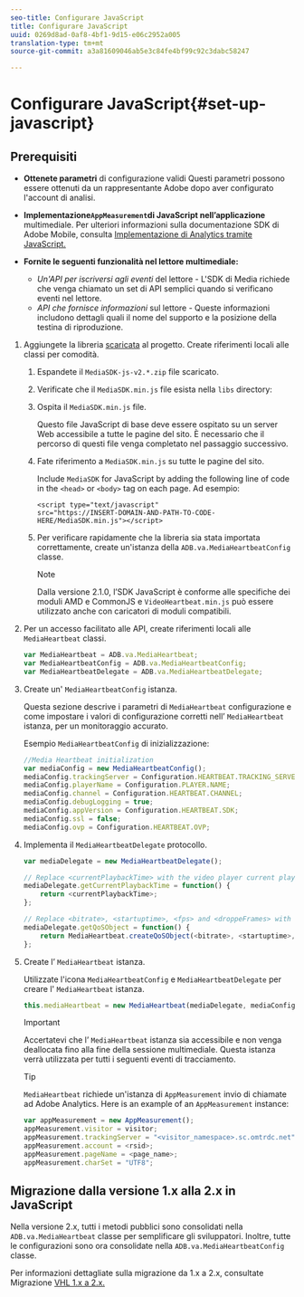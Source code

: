 ```yaml
---
seo-title: Configurare JavaScript
title: Configurare JavaScript
uuid: 0269d8ad-0af8-4bf1-9d15-e06c2952a005
translation-type: tm+mt
source-git-commit: a3a81609046ab5e3c84fe4bf99c92c3dabc58247

---
```



# Configurare JavaScript{#set-up-javascript}

## Prerequisiti

* **Ottenete parametri** di configurazione validi Questi parametri possono essere ottenuti da un rappresentante Adobe dopo aver configurato l'account di analisi.
* **Implementazione`AppMeasurement`di JavaScript nell’applicazione** multimediale. Per ulteriori informazioni sulla documentazione SDK di Adobe Mobile, consulta [Implementazione di Analytics tramite JavaScript.](https://marketing.adobe.com/resources/help/en_US/sc/implement/js_implementation.html)

* **Fornite le seguenti funzionalità nel lettore multimediale:**

   * *Un'API per iscriversi agli eventi* del lettore - L'SDK di Media richiede che venga chiamato un set di API semplici quando si verificano eventi nel lettore.
   * *API che fornisce informazioni* sul lettore - Queste informazioni includono dettagli quali il nome del supporto e la posizione della testina di riproduzione.

1. Aggiungete la libreria [scaricata](/help/sdk-implement/download-sdks.md#download-2x-sdks) al progetto. Create riferimenti locali alle classi per comodità.

   1. Espandete il `MediaSDK-js-v2.*.zip` file scaricato.
   1. Verificate che il `MediaSDK.min.js` file esista nella `libs` directory:

   1. Ospita il `MediaSDK.min.js` file.

      Questo file JavaScript di base deve essere ospitato su un server Web accessibile a tutte le pagine del sito. È necessario che il percorso di questi file venga completato nel passaggio successivo.

   1. Fate riferimento a `MediaSDK.min.js` su tutte le pagine del sito.

      Include `MediaSDK` for JavaScript by adding the following line of code in the `<head>` or `<body>` tag on each page. Ad esempio:

      ```
      <script type="text/javascript" 
      src="https://INSERT-DOMAIN-AND-PATH-TO-CODE-HERE/MediaSDK.min.js"></script>
      ```

   1. Per verificare rapidamente che la libreria sia stata importata correttamente, create un'istanza della `ADB.va.MediaHeartbeatConfig` classe.

      >[!NOTE]
      >
      >Dalla versione 2.1.0, l’SDK JavaScript è conforme alle specifiche dei moduli AMD e CommonJS e `VideoHeartbeat.min.js` può essere utilizzato anche con caricatori di moduli compatibili.

1. Per un accesso facilitato alle API, create riferimenti locali alle `MediaHeartbeat` classi.

   ```js
   var MediaHeartbeat = ADB.va.MediaHeartbeat; 
   var MediaHeartbeatConfig = ADB.va.MediaHeartbeatConfig; 
   var MediaHeartbeatDelegate = ADB.va.MediaHeartbeatDelegate; 
   ```

1. Create un' `MediaHeartbeatConfig` istanza.

   Questa sezione descrive i parametri di `MediaHeartbeat` configurazione e come impostare i valori di configurazione corretti nell’ `MediaHeartbeat` istanza, per un monitoraggio accurato.

   Esempio `MediaHeartbeatConfig` di inizializzazione:

   ```js
   //Media Heartbeat initialization 
   var mediaConfig = new MediaHeartbeatConfig(); 
   mediaConfig.trackingServer = Configuration.HEARTBEAT.TRACKING_SERVER; 
   mediaConfig.playerName = Configuration.PLAYER.NAME; 
   mediaConfig.channel = Configuration.HEARTBEAT.CHANNEL; 
   mediaConfig.debugLogging = true; 
   mediaConfig.appVersion = Configuration.HEARTBEAT.SDK; 
   mediaConfig.ssl = false; 
   mediaConfig.ovp = Configuration.HEARTBEAT.OVP; 
   ```

1. Implementa il `MediaHeartbeatDelegate` protocollo.

   ```js
   var mediaDelegate = new MediaHeartbeatDelegate(); 
   
   // Replace <currentPlaybackTime> with the video player current playback time 
   mediaDelegate.getCurrentPlaybackTime = function() { 
       return <currentPlaybackTime>; 
   }; 
   
   // Replace <bitrate>, <startuptime>, <fps> and <droppeFrames> with the current playback QoS values.  
   mediaDelegate.getQoSObject = function() { 
       return MediaHeartbeat.createQoSObject(<bitrate>, <startuptime>, <fps>, <droppedFrames>); 
   };
   ```

1. Create l’ `MediaHeartbeat` istanza.

   Utilizzate l'icona `MediaHeartbeatConfig` e `MediaHeartbeatDelegate` per creare l' `MediaHeartbeat` istanza.

   ```js
   this.mediaHeartbeat = new MediaHeartbeat(mediaDelegate, mediaConfig, appMeasurement);
   ```

   >[!IMPORTANT]
   >
   >Accertatevi che l’ `MediaHeartbeat` istanza sia accessibile e non venga deallocata fino alla fine della sessione multimediale. Questa istanza verrà utilizzata per tutti i seguenti eventi di tracciamento.

   >[!TIP]
   >
   >`MediaHeartbeat` richiede un'istanza di `AppMeasurement` invio di chiamate ad Adobe Analytics. Here is an example of an `AppMeasurement` instance:

   ```js
   var appMeasurement = new AppMeasurement(); 
   appMeasurement.visitor = visitor; 
   appMeasurement.trackingServer = "<visitor_namespace>.sc.omtrdc.net"; 
   appMeasurement.account = <rsid>; 
   appMeasurement.pageName = <page_name>; 
   appMeasurement.charSet = "UTF­8";
   ```

## Migrazione dalla versione 1.x alla 2.x in JavaScript

Nella versione 2.x, tutti i metodi pubblici sono consolidati nella `ADB.va.MediaHeartbeat` classe per semplificare gli sviluppatori. Inoltre, tutte le configurazioni sono ora consolidate nella `ADB.va.MediaHeartbeatConfig` classe.

Per informazioni dettagliate sulla migrazione da 1.x a 2.x, consultate Migrazione [VHL 1.x a 2.x.](/help/sdk-implement/va-1x-to-2x/mig-1x-2x-overview.md)
